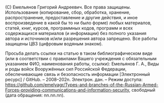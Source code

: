 (С) Емельянов Григорий Андреевич. Все права защищены. Использование (копирование, сбор, обработка, хранение, распространение, предоставление и другие действия, и иное воспроизведение в какой бы то ни было форме) любых материалов, статей, книг, курсов, программных кодов, программ и всех содержащихся материалов (и информации) без полного указания автора и источников и/или разрешения автора запрещено. Все работы защищены ЦВЗ (цифровым водяным знаком).

Просьба делать ссылки на статью в таком библиографическом виде (или в соответствии с правилами Вашего учреждения с обязательным указанием ФИО, наименования работы, ссылки): Емельянов Г. А., Виды и роды войск Вооружённых сил Российской Федерации, обеспечивающие связь и безопасность информации [Электронный ресурс] / GitHub. – 2008–202n. Электрон. дан. – Режим доступа: https://github.com/emelyagr/Types-and-branches-of-the-Russian-Armed-Forces-providing-communications-and-information-security, свободный (дата обращения: nn.nn.nn).
